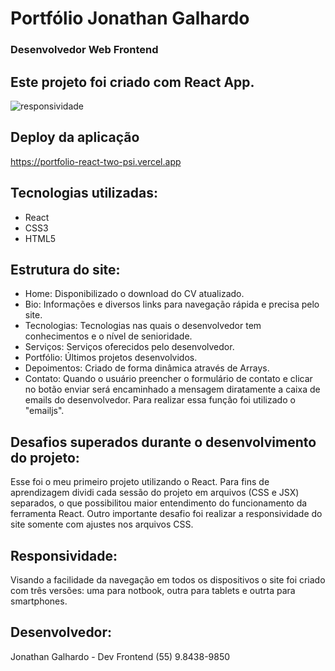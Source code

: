 # Portfólio Jonathan Galhardo 
### Desenvolvedor Web Frontend
## Este projeto foi criado com React App.

![responsividade](https://user-images.githubusercontent.com/89818336/187203065-be583053-64c3-4b45-b53a-78c0a9b20176.png)

## Deploy da aplicação
https://portfolio-react-two-psi.vercel.app

## Tecnologias utilizadas: 
- React
- CSS3
- HTML5

## Estrutura do site:
- Home: Disponibilizado o download do CV atualizado. 
- Bio: Informações e diversos links para navegação rápida e precisa pelo site.
- Tecnologias: Tecnologias nas quais o desenvolvedor tem conhecimentos e o nível de senioridade. 
- Serviços: Serviços oferecidos pelo desenvolvedor. 
- Portfólio: Últimos projetos desenvolvidos. 
- Depoimentos: Criado de forma dinâmica através de Arrays. 
- Contato: Quando o usuário preencher o formulário de contato e clicar no botão enviar será encaminhado a mensagem diratamente a caixa de emails do desenvolvedor. Para realizar essa função foi utilizado o "emailjs". 

## Desafios superados durante o desenvolvimento do projeto: 
Esse foi o meu primeiro projeto utilizando o React. Para fins de aprendizagem dividi cada sessão do projeto em arquivos (CSS e JSX) separados, o que possibilitou maior entendimento do funcionamento da ferramenta React. Outro importante desafio foi realizar a responsividade do site somente com ajustes nos arquivos CSS. 

## Responsividade:
Visando a facilidade da navegação em todos os dispositivos o site foi criado com três versões: uma para notbook, outra para tablets e outrta para smartphones. 

## Desenvolvedor:
Jonathan Galhardo - Dev Frontend (55) 9.8438-9850


